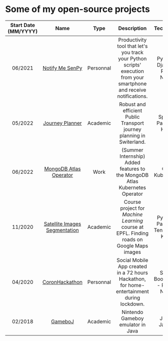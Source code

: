 # Some of my open-source projects
| Start Date (MM/YYYY) |                                       Name                                      |    Type   |                                                      Description                                                      |             Tech Stack             | Team Size | Grade ( / 6 ) |
|:--------------------:|:-------------------------------------------------------------------------------:|:---------:|:---------------------------------------------------------------------------------------------------------------------:|:----------------------------------:|:---------:|:-------------:|
|        06/2021       |         [Notify Me SenPy](https://github.com/magantoine/senpy-package/)         | Personnal | Productivity tool that let's you track your Python scripts' execution from your smartphone and receive notifications. |   Python - Django - React Native   |     4     |       -       |
|        05/2022       |          [Journey Planner](https://github.com/Julien-Ben/trip-planner)          |  Academic |                         Robust and efficient Public Transport journey planning in Switerland.                         |        Spark - Pandas - HDFS       |     4     |       6       |
|        06/2022       |  [MongoDB Atlas Operator](https://github.com/mongodb/mongodb-atlas-kubernetes)  |    Work   |                      (Summer Internship) Added features to the MongoDB Atlas Kubernetes Operator                      |           Go - Kubernetes          |     -     |       -       |
|        11/2020       | [Satellite Images Segmentation](https://github.com/Julien-Ben/CS-433-project-2) | Academic  |               Course project for *Machine Learning* course at EPFL. Finding roads on Google Maps images               | Python - Pandas - TensorFlow Keras |     3     |      5.5      |
|        04/2020       |          [CoronHackathon](https://github.com/Julien-Ben/Coronhackathon)         | Personnal |               Social Mobile App created in a 72 hours Hackathon, for home-entertainment during lockdown.              |  Spring Boot (Java) - React-Native |     8     |       -       |
|        02/2018       |         [GameboJ](https://github.com/JulienVig/CS-108-Gameboy-Emulator)         |  Academic |                                           Nintendo Gameboy emulator in Java                                           |            Java - JavaFX           |     2     |       6       |
